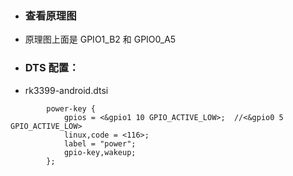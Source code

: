 * ### 查看原理图
* 原理图上面是 GPIO1_B2 和 GPIO0_A5

* ### DTS 配置：
* rk3399-android.dtsi
```
        power-key {
            gpios = <&gpio1 10 GPIO_ACTIVE_LOW>;  //<&gpio0 5 GPIO_ACTIVE_LOW>
            linux,code = <116>;
            label = "power";
            gpio-key,wakeup;
        };
```